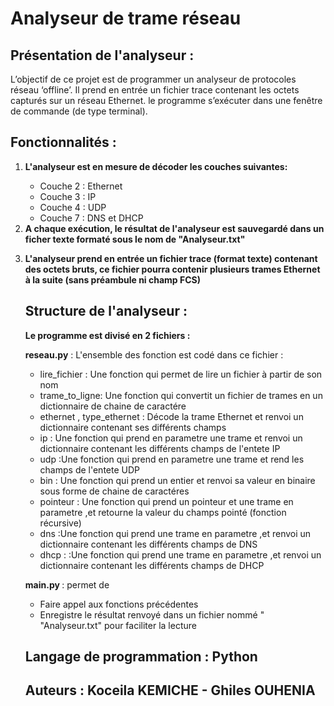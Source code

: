 # Analyseur de trame réseau
   ## Présentation de l'analyseur :

<p>	 L’objectif de ce projet est de programmer un analyseur de protocoles réseau
	 ‘offline’. Il prend en entrée un fichier trace contenant les octets capturés
	 sur un réseau Ethernet. le programme s’exécuter dans une
	 fenêtre de commande (de type terminal). </p>

   ## Fonctionnalités :
   <ol>
	<li><strong> L'analyseur est  en mesure de décoder les couches suivantes: </strong></li>
	<ul>
	<li> Couche 2 : Ethernet</li>
	<li>Couche 3 : IP</li>
	<li>Couche 4 : UDP</li>
	<li>Couche 7 : DNS et DHCP</li>
	</ul>
    <li><strong> A chaque exécution, le résultat de l'analyseur est sauvegardé dans un
	    ficher texte formaté sous le nom de "Analyseur.txt" </strong></li>

  <strong><li> L'analyseur prend en entrée un fichier trace (format texte) contenant des octets
	   bruts, ce fichier pourra contenir plusieurs
		trames Ethernet à la suite (sans préambule ni champ FCS) </strong></li>

   ## Structure de l'analyseur :

<strong> Le programme est divisé en 2 fichiers :</strong>
		
<p> <strong> reseau.py</strong> : L'ensemble des fonction est codé dans ce fichier :</p>
	<ul>
		<li>lire_fichier : Une fonction qui permet de lire un fichier à partir de son nom</li>		
	        <li> trame_to_ligne: Une fonction qui  convertit un fichier de trames en un dictionnaire de chaine de caractére </li>				
		<li>ethernet , type_ethernet : Décode la trame Ethernet et renvoi un dictionnaire contenant ses différents champs</li>
		<li>ip : Une fonction qui prend en parametre une trame et renvoi un dictionnaire contenant les différents champs de l'entete  IP</li>
		<li>udp :Une fonction qui prend en parametre une trame et rend les champs de l'entete UDP</li>
		<li>bin : Une fonction qui prend un entier et renvoi sa valeur en binaire sous forme de chaine de caractéres</li>
		<li>pointeur : Une fonction qui prend un pointeur et une trame en parametre ,et retourne la valeur du champs pointé (fonction récursive)</li>
		<li>dns :Une fonction qui prend une trame en parametre ,et renvoi un dictionnaire contenant les différents champs de DNS</li>
		<li>dhcp : :Une fonction qui prend une trame en parametre ,et renvoi un dictionnaire contenant les différents champs de DHCP</li>
	</ul>

<p> <strong> main.py </strong>: permet de </p>
		<ul> 
			<li>Faire appel aux fonctions précédentes</li>	
			<li>Enregistre le résultat renvoyé dans un fichier nommé " "Analyseur.txt" pour faciliter la lecture</li>
		</ul>

   ## Langage de programmation : Python 

   ## Auteurs : Koceila KEMICHE - Ghiles OUHENIA
	
